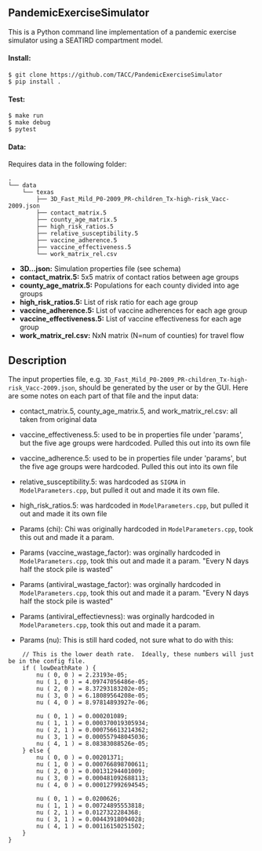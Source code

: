 ## PandemicExerciseSimulator

This is a Python command line implementation of a pandemic exercise simulator
using a SEATIRD compartment model.

#### Install:

```
$ git clone https://github.com/TACC/PandemicExerciseSimulator
$ pip install .
```

#### Test:

```
$ make run
$ make debug
$ pytest
```

#### Data:

Requires data in the following folder:
```
.
└── data
    └── texas
        ├── 3D_Fast_Mild_P0-2009_PR-children_Tx-high-risk_Vacc-2009.json
        ├── contact_matrix.5
        ├── county_age_matrix.5
        ├── high_risk_ratios.5
        ├── relative_susceptibility.5
        ├── vaccine_adherence.5
        ├── vaccine_effectiveness.5
        └── work_matrix_rel.csv
```

* **3D...json:** Simulation properties file (see schema)
* **contact_matrix.5:** 5x5 matrix of contact ratios between age groups
* **county_age_matrix.5:** Populations for each county divided into age groups
* **high_risk_ratios.5:** List of risk ratio for each age group
* **vaccine_adherence.5:** List of vaccine adherences for each age group
* **vaccine_effectiveness.5:** List of vaccine effectiveness for each age group
* **work_matrix_rel.csv:** NxN matrix (N=num of counties) for travel flow



## Description

The input properties file, e.g.
`3D_Fast_Mild_P0-2009_PR-children_Tx-high-risk_Vacc-2009.json`,
should be generated by the user or by the GUI. Here are some notes on each
part of that file and the input data:


* contact_matrix.5, county_age_matrix.5, and work_matrix_rel.csv: all taken from original
  data

* vaccine_effectiveness.5: used to be in properties file under 'params', but the five age
  groups were hardcoded. Pulled this out into its own file

* vaccine_adherence.5: used to be in properties file under 'params', but the five age
  groups were hardcoded. Pulled this out into its own file

* relative_susceptibility.5: was hardcoded as `SIGMA` in `ModelParameters.cpp`, but pulled
  it out and made it its own file.

* high_risk_ratios.5: was hardcoded in `ModelParameters.cpp`, but pulled it out and made it
  its own file

* Params (chi): Chi was originally hardcoded in `ModelParameters.cpp`, took this out and made
  it a param.

* Params (vaccine_wastage_factor): was orginally hardcoded in `ModelParameters.cpp`, took this
  out and made it a param. "Every N days half the stock pile is wasted"

* Params (antiviral_wastage_factor): was orginally hardcoded in `ModelParameters.cpp`, took this
  out and made it a param. "Every N days half the stock pile is wasted"

* Params (antiviral_effectievness): was orginally hardcoded in `ModelParameters.cpp`, took this
  out and made it a param. 

* Params (nu): This is still hard coded, not sure what to do with this:
```
    // This is the lower death rate.  Ideally, these numbers will just be in the config file.
    if ( lowDeathRate ) {
        nu ( 0, 0 ) = 2.23193e-05;
        nu ( 1, 0 ) = 4.09747056486e-05;
        nu ( 2, 0 ) = 8.37293183202e-05;
        nu ( 3, 0 ) = 6.18089564208e-05;
        nu ( 4, 0 ) = 8.97814893927e-06;

        nu ( 0, 1 ) = 0.000201089;
        nu ( 1, 1 ) = 0.000370019305934;
        nu ( 2, 1 ) = 0.000756613214362;
        nu ( 3, 1 ) = 0.000557948045036;
        nu ( 4, 1 ) = 8.08383088526e-05;
    } else {
        nu ( 0, 0 ) = 0.00201371;
        nu ( 1, 0 ) = 0.000766898700611;
        nu ( 2, 0 ) = 0.00131294401009;
        nu ( 3, 0 ) = 0.000481092688113;
        nu ( 4, 0 ) = 0.000127992694545;

        nu ( 0, 1 ) = 0.0200626;
        nu ( 1, 1 ) = 0.00724895553818;
        nu ( 2, 1 ) = 0.0127322284368;
        nu ( 3, 1 ) = 0.00443918094028;
        nu ( 4, 1 ) = 0.00116150251502;
    }
}
```


